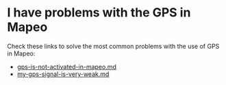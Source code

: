 # I have problems with the GPS in Mapeo

Check these links to solve the most common problems with the use of GPS in Mapeo: ​​ ​

* [gps-is-not-activated-in-mapeo.md](gps-is-not-activated-in-mapeo.md "mention")
* [my-gps-signal-is-very-weak.md](my-gps-signal-is-very-weak.md "mention")
